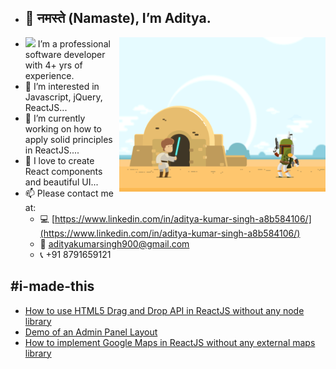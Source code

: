 - <h2>🙏 नमस्ते (Namaste), I’m Aditya.</h2> <img align='right' src="https://github.com/amandewatnitrr/amandewatnitrr/raw/main/terminal.gif" width="330">
- <img src="https://media.giphy.com/media/WUlplcMpOCEmTGBtBW/giphy.gif" width="18"> I’m a professional software developer with 4+ yrs of experience.
- 👀 I’m interested in Javascript, jQuery, ReactJS...
- 🌱 I’m currently working on how to apply solid principles in ReactJS....
- 💞️ I love to create React components and beautiful UI...
- 📫 Please contact me at: 
  - 💻 [https://www.linkedin.com/in/aditya-kumar-singh-a8b584106/](https://www.linkedin.com/in/aditya-kumar-singh-a8b584106/)
  - 💬 adityakumarsingh900@gmail.com
  - 📞 +91 8791659121

## #i-made-this
- [How to use HTML5 Drag and Drop API in ReactJS without any node library](https://adityakumarsingh900.github.io/ReactWithHtmlDragAndDrop/)
- [Demo of an Admin Panel Layout](https://adityakumarsingh900.github.io/appLayout/)
- [How to implement Google Maps in ReactJS without any external maps library](https://adityakumarsingh900.github.io/googleMapsInReact/)

<!---
adityakumarsingh900/adityakumarsingh900 is a ✨ special ✨ repository because its `README.md` (this file) appears on your GitHub profile.
You can click the Preview link to take a look at your changes.
--->
